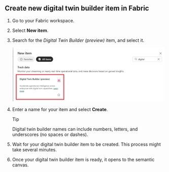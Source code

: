 ## Create new digital twin builder item in Fabric

1. Go to your Fabric workspace. 
2. Select **New item**.
3. Search for the *Digital Twin Builder (preview)* item, and select it.

    ![Screenshot of the Digital Twin Builder item.](media/new-digital-twin-builder.png)
    
4. Enter a name for your item and select **Create**. 

    > [!TIP]
    > Digital twin builder names can include numbers, letters, and underscores (no spaces or dashes).

5. Wait for your digital twin builder item to be created. This process might take several minutes.
6. Once your digital twin builder item is ready, it opens to the semantic canvas.